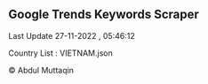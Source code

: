 

## Google Trends Keywords Scraper 
 
Last Update 27-11-2022 , 05:46:12

Country List :
VIETNAM.json



© Abdul Muttaqin 
